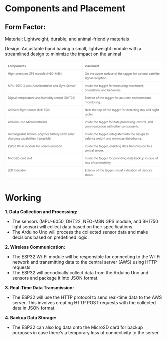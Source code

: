 # Components and Placement

## Form Factor:

Material: Lightweight, durable, and animal-friendly materials

Design:  Adjustable band having a small, lightweight module with a streamlined design to minimize the impact on the animal

![hardware components](hardware_components.PNG)

# Working

**1. Data Collection and Processing:**

- The sensors (MPU-6050, DHT22, NEO-M8N GPS module, and BH1750 light sensor) will collect data based on their specifications.
- The Arduino Uno will process the collected sensor data and make decisions based on predefined logic.

**2. Wireless Communication:**

- The ESP32 Wi-Fi module will be responsible for connecting to the Wi-Fi network and transmitting data to the central server (AWS) using HTTP requests.
- The ESP32 will periodically collect data from the Arduino Uno and sensors and package it into JSON format.

**3. Real-Time Data Transmission:**

- The ESP32 will use the HTTP protocol to send real-time data to the AWS server. This involves creating HTTP POST requests with the collected data in JSON format.

**4. Backup Data Storage:**

- The ESP32 can also log data onto the MicroSD card for backup purposes in case there's a temporary loss of connectivity to the server.
